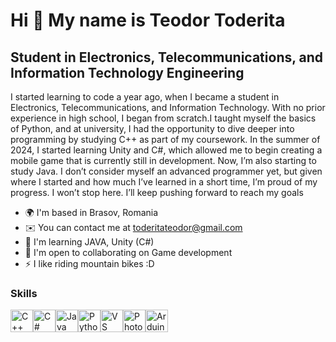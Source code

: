 Hi 👋 My name is Teodor Toderita
================================

Student in Electronics, Telecommunications, and Information Technology Engineering
----------------------------------------------------------------------------------

I started learning to code a year ago, when I became a student in Electronics, Telecommunications, and Information Technology. With no prior experience in high school, I began from scratch.I taught myself the basics of Python, and at university, I had the opportunity to dive deeper into programming by studying C++ as part of my coursework. In the summer of 2024, I started learning Unity and C#, which allowed me to begin creating a mobile game that is currently still in development. Now, I’m also starting to study Java. I don’t consider myself an advanced programmer yet, but given where I started and how much I’ve learned in a short time, I’m proud of my progress. I won’t stop here. I’ll keep pushing forward to reach my goals

*   🌍  I'm based in Brasov, Romania
*   ✉️  You can contact me at [toderitateodor@gmail.com](mailto:toderitateodor@gmail.com)
*   🧠  I'm learning JAVA, Unity (C#)
*   🤝  I'm open to collaborating on Game development
*   ⚡  I like riding mountain bikes :D

### Skills 
<p align="left">
<a href="https://docs.microsoft.com/en-us/cpp/?view=msvc-170" target="_blank" rel="noreferrer"><img src="https://raw.githubusercontent.com/danielcranney/readme-generator/main/public/icons/skills/cplusplus-colored.svg" width="36" height="36" alt="C++" /></a><a href="https://docs.microsoft.com/en-us/dotnet/csharp/" target="_blank" rel="noreferrer"><img src="https://raw.githubusercontent.com/danielcranney/readme-generator/main/public/icons/skills/csharp-colored.svg" width="36" height="36" alt="C#" /></a><a href="https://www.oracle.com/java/" target="_blank" rel="noreferrer"><img src="https://raw.githubusercontent.com/danielcranney/readme-generator/main/public/icons/skills/java-colored.svg" width="36" height="36" alt="Java" /></a><a href="https://www.python.org/" target="_blank" rel="noreferrer"><img src="https://raw.githubusercontent.com/danielcranney/readme-generator/main/public/icons/skills/python-colored.svg" width="36" height="36" alt="Python" /></a><a href="https://code.visualstudio.com/" target="_blank" rel="noreferrer"><img src="https://raw.githubusercontent.com/danielcranney/readme-generator/main/public/icons/skills/visualstudiocode.svg" width="36" height="36" alt="VS Code" /></a><a href="https://www.adobe.com/uk/products/photoshop.html" target="_blank" rel="noreferrer"><img src="https://raw.githubusercontent.com/danielcranney/readme-generator/main/public/icons/skills/photoshop-colored.svg" width="36" height="36" alt="Photoshop" /></a><a href="https://store.arduino.cc/?gclid=Cj0KCQjw2eilBhCCARIsAG0Pf8uueBifykWcsSS4LPESeGQfxGVKJYnzV7bz471XfknQJy_1VINVWM8aAkLtEALw_wcB" target="_blank" rel="noreferrer"><img src="https://raw.githubusercontent.com/danielcranney/readme-generator/main/public/icons/skills/arduino-colored.svg" width="36" height="36" alt="Arduino" /></a>
                    </p>
                    
